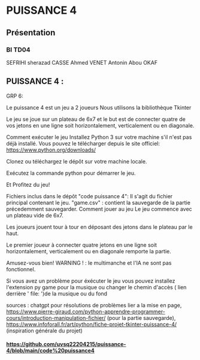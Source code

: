 # PUISSANCE 4
## Présentation
### BI TD04 
SEFRIHI sherazad
CASSE Ahmed
VENET Antonin 
Abou OKAF

 ## PUISSANCE 4 : 
 GRP 6:
 
 Le puissance 4 est un jeu a 2 joueurs
 Nous utilisons la bibliothèque Tkinter

 Le jeu se joue sur un plateau de 6x7 et le but est de connecter quatre de vos jetons en une ligne soit horizontalement, verticalement ou en diagonale.

Comment exécuter le jeu
Installez Python 3 sur votre machine s'il n'est pas déjà installé. Vous pouvez le télécharger depuis le site officiel: https://www.python.org/downloads/

Clonez ou téléchargez le dépôt sur votre machine locale.

Exécutez la commande python pour démarrer le jeu.

Et Profitez du jeu!

Fichiers inclus dans le dépôt
"code puissance 4": Il s'agit du fichier principal contenant le jeu.
"game.csv" : contient la sauvegarde de la partie précedemment sauvegarder.
Comment jouer au jeu
Le jeu commence avec un plateau vide de 6x7.

Les joueurs jouent tour à tour en déposant des jetons dans le plateau par le haut.

Le premier joueur à connecter quatre jetons en une ligne soit horizontalement, verticalement ou en diagonale remporte la partie.

Amusez-vous bien!
WARNING ! : le multimanche et l'IA ne sont pas fonctionnel.

Si vous avez un problème pour éxécuter le jeu vous pouvez installez l'extension py game pour la musique ou changer le chemin d'accès ( lien derrière ' file: ')de la musique ou du fond 

sources : chatgpt pour résolutions de problèmes lier a la mise en page, https://www.pierre-giraud.com/python-apprendre-programmer-cours/introduction-manipulation-fichier/  (pour la partie sauvegarde), https://www.infoforall.fr/art/python/fiche-projet-tkinter-puissance-4/ (inspiration générale du projet)
#### https://github.com/uvsq22204215/puissance-4/blob/main/code%20puissance4
